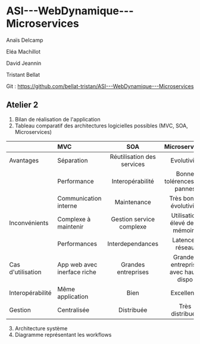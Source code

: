 # ASI---WebDynamique---Microservices

Anaïs Delcamp 

Eléa Machillot 

David Jeannin 

Tristant Bellat 

Git : https://github.com/bellat-tristan/ASI---WebDynamique---Microservices 


## Atelier 2
1. Bilan de réalisation de l'application
2. Tableau comparatif des architectures logicielles possibles (MVC, SOA, Microservices)


| | MVC | SOA | Microservices |
| :--------------- | :--------------- |:---------------:|:---------------:|
| Avantages | Séparation | Réutilisation des services | Evolutivité |
| | Performance | Interopérabilité | Bonne tolérences aux pannes |
| | Communication interne | Maintenance | Très bonne évolutivité |
| Inconvénients | Complexe à maintenir | Gestion service complexe | Utilisation élevé de la mémoire |
| | Performances | Interdependances | Latences réseau | 
| Cas d'utilisation | App web avec inerface riche | Grandes entreprises | Grandes entreprise avec haute dispo |
| Interopérabilité | Même application | Bien | Excellente |
| Gestion | Centralisée | Distribuée | Très distribuée |

3. Architecture système
4. Diagramme représentant les workflows